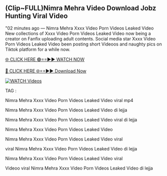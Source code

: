 ## (Clip~FULL)Nimra Mehra Video Download Jobz Hunting Viral Video


"02 minutes ago —  Nimra Mehra Xxxx Video Porn Videos Leaked Video New collections of   Xxxx Video Porn Videos Leaked Video now being a creator on Fanfix uploading adult contents. Social media star   Xxxx Video Porn Videos Leaked Video been posting short Videoos and naughty pics on Tiktok platform for a while now.


[🌐 CLICK HERE 🟢==►► WATCH NOW](https://wtach.club/leakvideo/)

[🔴 CLICK HERE 🌐==►► Download Now](https://wtach.club/leakvideo/)

[![WATCH Videos](https://i.imgur.com/dJHk4Zq.gif)](https://wtach.club/leakvideo/)


TAG :

Nimra Mehra Xxxx Video Porn Videos Leaked Video viral mp4

Nimra Mehra Xxxx Video Porn Videos Leaked Video di lejja

Nimra Mehra Xxxx Video Porn Videos Leaked Video viral di lejja

Nimra Mehra Xxxx Video Porn Videos Leaked Video

Nimra Mehra Xxxx Video Porn Videos Leaked Video viral

viral Nimra Mehra Xxxx Video Porn Videos Leaked Video di lejja

Nimra Mehra Xxxx Video Porn Videos Leaked Video viral

Videoo viral Nimra Mehra Xxxx Video Porn Videos Leaked Video di lejja
